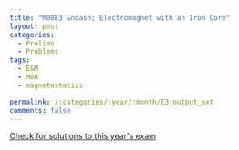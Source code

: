 ```yaml
---
title: "M08E3 &ndash; Electromagnet with an Iron Core"
layout: post
categories:
  - Prelims
  - Problems
tags:
  - E&M
  - M08
  - magnetostatics

permalink: /:categories/:year/:month/E3:output_ext
comments: false
---
```

<object data="2008M3E.pdf" type="application/pdf" width="100%" height="500"></object>
<div class="message"><a href='https://princetonprelim.com/prelim/21/'>Check for solutions to this year's exam</a></div>